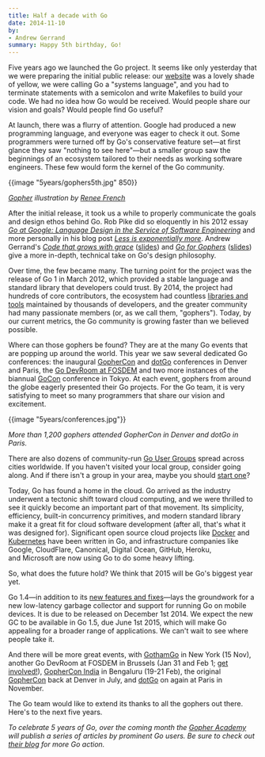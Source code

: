 ```yaml
---
title: Half a decade with Go
date: 2014-11-10
by:
- Andrew Gerrand
summary: Happy 5th birthday, Go!
---
```



Five years ago we launched the Go project. It seems like only yesterday that we
were preparing the initial public release: our
[website](https://web.archive.org/web/20091112094121/http://golang.org/) was
a lovely shade of yellow, we were calling Go a "systems language", and you had
to terminate statements with a semicolon and write Makefiles to build your
code. We had no idea how Go would be received. Would people share our vision
and goals? Would people find Go useful?

At launch, there was a flurry of attention. Google had produced a new
programming language, and everyone was eager to check it out. Some programmers
were turned off by Go's conservative feature set—at first glance they saw
"nothing to see here"—but a smaller group saw the beginnings of an ecosystem
tailored to their needs as working software engineers. These few would form the
kernel of the Go community.

{{image "5years/gophers5th.jpg" 850}}

[_Gopher_](/blog/gopher) _illustration by_ [_Renee French_](http://reneefrench.blogspot.com.au/)

After the initial release, it took us a while to properly communicate the
goals and design ethos behind Go. Rob Pike did so eloquently in his 2012 essay
[_Go at Google: Language Design in the Service of Software Engineering_](https://talks.golang.org/2012/splash.article) and
more personally in his blog post
[_Less is exponentially more_](https://commandcenter.blogspot.com.au/2012/06/less-is-exponentially-more.html).
Andrew Gerrand's
[_Code that grows with grace_](http://vimeo.com/53221560)
([slides](https://talks.golang.org/2012/chat.slide)) and
[_Go for Gophers_](https://www.youtube.com/watch?v=dKGmK_Z1Zl0)
([slides](https://talks.golang.org/2014/go4gophers.slide)) give a
more in-depth, technical take on Go's design philosophy.

Over time, the few became many. The turning point for the project was the
release of Go 1 in March 2012, which provided a stable language and standard
library that developers could trust. By 2014, the project had hundreds of core
contributors, the ecosystem had countless [libraries and tools](https://godoc.org/)
maintained by thousands of developers, and the greater community had
many passionate members (or, as we call them, "gophers"). Today, by our current
metrics, the Go community is growing faster than we believed possible.

Where can those gophers be found? They are at the many Go events that are
popping up around the world. This year we saw several dedicated Go conferences:
the inaugural [GopherCon](https://blog.golang.org/gophercon) and
[dotGo](http://www.dotgo.eu/) conferences in Denver and Paris, the
[Go DevRoom at FOSDEM](https://blog.golang.org/fosdem14) and two more
instances of the biannual [GoCon](https://github.com/GoCon/GoCon) conference
in Tokyo. At each event, gophers from around the globe eagerly presented their
Go projects. For the Go team, it is very satisfying to meet so many programmers
that share our vision and excitement.

{{image "5years/conferences.jpg"}}

_More than 1,200 gophers attended GopherCon in Denver and dotGo in Paris._

There are also dozens of community-run
[Go User Groups](https://golang.org/wiki/GoUserGroups) spread across cities
worldwide. If you haven't visited your local group, consider going along. And
if there isn't a group in your area, maybe you should
[start one](https://blog.golang.org/getthee-to-go-meetup)?

Today, Go has found a home in the cloud. Go arrived as the industry underwent a
tectonic shift toward cloud computing, and we were thrilled to see it quickly
become an important part of that movement. Its simplicity, efficiency, built-in
concurrency primitives, and modern standard library make it a great fit for
cloud software development (after all, that's what it was designed for).
Significant open source cloud projects like
[Docker](https://www.docker.com/) and
[Kubernetes](https://github.com/GoogleCloudPlatform/kubernetes) have been
written in Go, and infrastructure companies like Google, CloudFlare, Canonical,
Digital Ocean, GitHub, Heroku, and Microsoft are now using Go to do some heavy
lifting.

So, what does the future hold? We think that 2015 will be Go's biggest year yet.

Go 1.4—in addition to its [new features and fixes](https://golang.org/doc/go1.4)—lays
the groundwork for a new low-latency garbage collector and support for running
Go on mobile devices. It is due to be released on December 1st 2014.
We expect the new GC to be available in Go 1.5, due June 1st 2015, which will
make Go appealing for a broader range of applications.
We can't wait to see where people take it.

And there will be more great events, with [GothamGo](http://gothamgo.com/) in
New York (15 Nov), another Go DevRoom at FOSDEM in Brussels (Jan 31 and Feb 1;
[get involved!](https://groups.google.com/d/msg/golang-nuts/1xgBazQzs1I/hwrZ5ni8cTEJ)),
[GopherCon India](http://www.gophercon.in/) in Bengaluru (19-21 Feb),
the original [GopherCon](http://gophercon.com/) back at Denver in July, and
[dotGo](http://www.dotgo.eu/) on again at Paris in November.

The Go team would like to extend its thanks to all the gophers out there.
Here's to the next five years.

_To celebrate 5 years of Go, over the coming month the_
[_Gopher Academy_](http://blog.gopheracademy.com/)
_will publish a series of articles by prominent Go users. Be sure to check out_
[_their blog_](http://blog.gopheracademy.com/)
_for more Go action._
